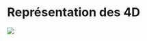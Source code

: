 # Représentation des 4D

![](../../../media/Cours-Intro-ITIL4-V2-Représentation-des-4D-image1.png)


